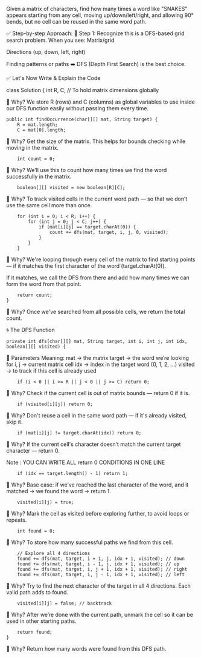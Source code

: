 Given a matrix of characters, find how many times a word like "SNAKES" appears starting from any cell,
moving up/down/left/right, and allowing 90° bends, but no cell can be reused in the same word path.

✅ Step-by-step Approach:
🔶 Step 1: Recognize this is a DFS-based grid search problem.
When you see:
Matrix/grid

Directions (up, down, left, right)

Finding patterns or paths
➡️ DFS (Depth First Search) is the best choice.

✅ Let's Now Write & Explain the Code

class Solution {
    int R, C; // To hold matrix dimensions globally

📌 Why?
We store R (rows) and C (columns) as global variables to use inside our DFS function easily without passing them every time.

    public int findOccurrence(char[][] mat, String target) {
        R = mat.length;
        C = mat[0].length;
📌 Why?
Get the size of the matrix. This helps for bounds checking while moving in the matrix.

        int count = 0;
📌 Why?
We’ll use this to count how many times we find the word successfully in the matrix.

        boolean[][] visited = new boolean[R][C];
📌 Why?
To track visited cells in the current word path — so that we don’t use the same cell more than once.

        for (int i = 0; i < R; i++) {
            for (int j = 0; j < C; j++) {
                if (mat[i][j] == target.charAt(0)) {
                    count += dfs(mat, target, i, j, 0, visited);
                }
            }
        }
📌 Why?
We're looping through every cell of the matrix to find starting points — if it matches the first character of the word (target.charAt(0)).

If it matches, we call the DFS from there and add how many times we can form the word from that point.

        return count;
    }
📌 Why?
Once we've searched from all possible cells, we return the total count.

🌀 The DFS Function

    private int dfs(char[][] mat, String target, int i, int j, int idx, boolean[][] visited) {
📌 Parameters Meaning:
mat → the matrix
target → the word we’re looking for
i, j → current matrix cell
idx → index in the target word (0, 1, 2, …)
visited → to track if this cell is already used

        if (i < 0 || i >= R || j < 0 || j >= C) return 0;
📌 Why?
Check if the current cell is out of matrix bounds — return 0 if it is.

        if (visited[i][j]) return 0;
📌 Why?
Don't reuse a cell in the same word path — if it's already visited, skip it.

        if (mat[i][j] != target.charAt(idx)) return 0;
📌 Why?
If the current cell's character doesn’t match the current target character — return 0.

Note : YOU CAN WRITE ALL return 0 CONDITIONS IN ONE LINE

        if (idx == target.length() - 1) return 1;
📌 Why?
Base case: if we’ve reached the last character of the word, and it matched → we found the word → return 1.

        visited[i][j] = true;
📌 Why?
Mark the cell as visited before exploring further, to avoid loops or repeats.

        int found = 0;
📌 Why?
To store how many successful paths we find from this cell.

        // Explore all 4 directions
        found += dfs(mat, target, i + 1, j, idx + 1, visited); // down
        found += dfs(mat, target, i - 1, j, idx + 1, visited); // up
        found += dfs(mat, target, i, j + 1, idx + 1, visited); // right
        found += dfs(mat, target, i, j - 1, idx + 1, visited); // left
📌 Why?
Try to find the next character of the target in all 4 directions. Each valid path adds to found.

        visited[i][j] = false; // backtrack
📌 Why?
After we’re done with the current path, unmark the cell so it can be used in other starting paths.

        return found;
    }
📌 Why?
Return how many words were found from this DFS path.

